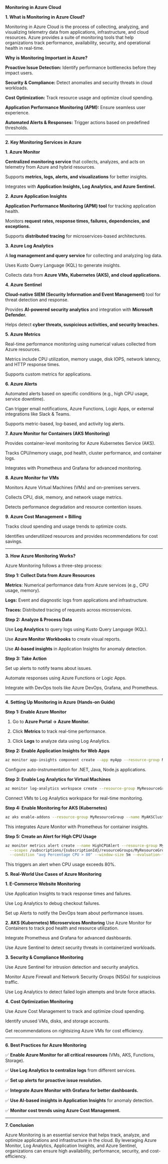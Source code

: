 **Monitoring in Azure Cloud**

**1. What is Monitoring in Azure Cloud?**

Monitoring in Azure Cloud is the process of collecting, analyzing, and visualizing telemetry data from applications, infrastructure, and cloud resources. Azure provides a suite of monitoring tools that help organizations track performance, availability, security, and operational health in real-time.

**Why is Monitoring Important in Azure?**

**Proactive Issue Detection:** Identify performance bottlenecks before they impact users.

**Security & Compliance:** Detect anomalies and security threats in cloud workloads.

**Cost Optimization:** Track resource usage and optimize cloud spending.

**Application Performance Monitoring (APM):** Ensure seamless user experience.

**Automated Alerts & Responses:** Trigger actions based on predefined thresholds.

---

**2. Key Monitoring Services in Azure**

**1. Azure Monitor**

**Centralized monitoring service** that collects, analyzes, and acts on telemetry from Azure and hybrid resources.

Supports **metrics, logs, alerts, and visualizations** for better insights.

Integrates with **Application Insights, Log Analytics, and Azure Sentinel.**

**2. Azure Application Insights**

**Application Performance Monitoring (APM) tool** for tracking application health.

Monitors **request rates, response times, failures, dependencies, and exceptions.**

Supports **distributed tracing** for microservices-based architectures.

**3. Azure Log Analytics**

A **log management and query service** for collecting and analyzing log data.

Uses Kusto Query Language (KQL) to generate insights.

Collects data from **Azure VMs, Kubernetes (AKS), and cloud applications.**

**4. Azure Sentinel**

**Cloud-native SIEM (Security Information and Event Management)** tool for threat detection and response.

Provides **AI-powered security analytics** and integration with **Microsoft Defender.**

Helps detect **cyber threats, suspicious activities, and security breaches.**

**5. Azure Metrics**

Real-time performance monitoring using numerical values collected from Azure resources.

Metrics include CPU utilization, memory usage, disk IOPS, network latency, and HTTP response times.

Supports custom metrics for applications.

**6. Azure Alerts**

Automated alerts based on specific conditions (e.g., high CPU usage, service downtime).

Can trigger email notifications, Azure Functions, Logic Apps, or external integrations like Slack & Teams.

Supports metric-based, log-based, and activity log alerts.

**7. Azure Monitor for Containers (AKS Monitoring)**

Provides container-level monitoring for Azure Kubernetes Service (AKS).

Tracks CPU/memory usage, pod health, cluster performance, and container logs.

Integrates with Prometheus and Grafana for advanced monitoring.

**8. Azure Monitor for VMs**

Monitors Azure Virtual Machines (VMs) and on-premises servers.

Collects CPU, disk, memory, and network usage metrics.

Detects performance degradation and resource contention issues.

**9. Azure Cost Management + Billing**

Tracks cloud spending and usage trends to optimize costs.

Identifies underutilized resources and provides recommendations for cost savings.

---

**3. How Azure Monitoring Works?**

Azure Monitoring follows a three-step process:

**Step 1: Collect Data from Azure Resources**

**Metrics**: Numerical performance data from Azure services (e.g., CPU usage, memory).

**Logs:** Event and diagnostic logs from applications and infrastructure.

**Traces:** Distributed tracing of requests across microservices.

**Step 2: Analyze & Process Data**

Use **Log Analytics** to query logs using Kusto Query Language (KQL).

Use **Azure Monitor Workbooks** to create visual reports.

Use **AI-based insights** in Application Insights for anomaly detection.

**Step 3: Take Action**

Set up alerts to notify teams about issues.

Automate responses using Azure Functions or Logic Apps.

Integrate with DevOps tools like Azure DevOps, Grafana, and Prometheus.

---

**4. Setting Up Monitoring in Azure (Hands-on Guide)**

**Step 1: Enable Azure Monitor**

1. Go to **Azure Portal → Azure Monitor.**

2. Click **Metrics** to track real-time performance.

3. Click **Logs** to analyze data using Log Analytics.

**Step 2: Enable Application Insights for Web Apps**

```bash
az monitor app-insights component create --app myApp --resource-group MyResourceGroup --location eastus
```

Configure auto-instrumentation for .NET, Java, Node.js applications.

**Step 3: Enable Log Analytics for Virtual Machines**

```bash
az monitor log-analytics workspace create --resource-group MyResourceGroup --workspace-name MyLogAnalytics
```

Connect VMs to Log Analytics workspace for real-time monitoring.

**Step 4: Enable Monitoring for AKS (Kubernetes)**

```bash
az aks enable-addons --resource-group MyResourceGroup --name MyAKSCluster --addons monitoring
```

This integrates Azure Monitor with Prometheus for container insights.

**Step 5: Create an Alert for High CPU Usage**

```bash
az monitor metrics alert create --name HighCPUAlert --resource-group MyResourceGroup \
  --scopes /subscriptions/{subscriptionId}/resourceGroups/MyResourceGroup/providers/Microsoft.Compute/virtualMachines/MyVM \
  --condition "avg Percentage CPU > 80" --window-size 5m --evaluation-frequency 1m --action-groups MyActionGroup
```

This triggers an alert when CPU usage exceeds 80%.

**5. Real-World Use Cases of Azure Monitoring**

**1. E-Commerce Website Monitoring**

Use Application Insights to track response times and failures.

Use Log Analytics to debug checkout failures.

Set up Alerts to notify the DevOps team about performance issues.

**2. AKS (Kubernetes) Microservices Monitoring**
Use Azure Monitor for Containers to track pod health and resource utilization.

Integrate Prometheus and Grafana for advanced dashboards.

Use Azure Sentinel to detect security threats in containerized workloads.

**3. Security & Compliance Monitoring**

Use Azure Sentinel for intrusion detection and security analytics.

Monitor Azure Firewall and Network Security Groups (NSGs) for suspicious traffic.

Use Log Analytics to detect failed login attempts and brute force attacks.

**4. Cost Optimization Monitoring**

Use Azure Cost Management to track and optimize cloud spending.

Identify unused VMs, disks, and storage accounts.

Get recommendations on rightsizing Azure VMs for cost efficiency.

---

**6. Best Practices for Azure Monitoring**

✅ **Enable Azure Monitor for all critical resources** (VMs, AKS, Functions, Storage).

✅ **Use Log Analytics to centralize logs** from different services.

✅ **Set up alerts for proactive issue resolution.**

✅ **Integrate Azure Monitor with Grafana for better dashboards.**

✅ **Use AI-based insights in Application Insights** for anomaly detection.

✅ **Monitor cost trends using Azure Cost Management.**

---

**7. Conclusion**

Azure Monitoring is an essential service that helps track, analyze, and optimize applications and infrastructure in the cloud. By leveraging Azure Monitor, Log Analytics, Application Insights, and Azure Sentinel, organizations can ensure high availability, performance, security, and cost-efficiency.
